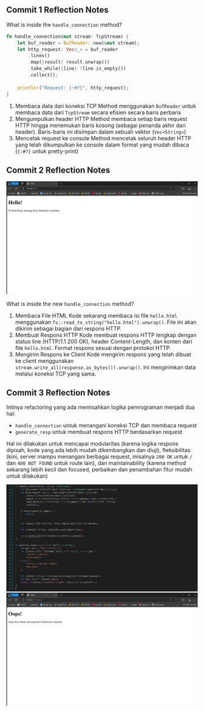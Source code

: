 ## Commit 1 Reflection Notes

What is inside the `handle_connection` method?

```rust
fn handle_connection(mut stream: TcpStream) {
    let buf_reader = BufReader::new(&mut stream);
    let http_request: Vec<_> = buf_reader
        .lines()
        .map(|result| result.unwrap())
        .take_while(|line| !line.is_empty())
        .collect();

    println!("Request: {:#?}", http_request);
}
```

1) Membaca data dari koneksi TCP
Method menggunakan `BufReader` untuk membaca data dari `TcpStream` secara efisien secara baris perbaris
2) Mengumpulkan header HTTP
Method membaca setiap baris request HTTP hingga menemukan baris kosong (sebagai penanda akhir dari header). Baris-baris ini disimpan dalam sebuah vektor (`Vec<String>`)
3) Mencetak request ke console
Method mencetak seluruh header HTTP yang telah dikumpulkan ke console dalam format yang mudah dibaca (`{:#?}` untuk pretty-print)

## Commit 2 Reflection Notes
![Commit 2 screen capture](capture-2-mod6.jpg)

What is inside the new `handle_connection` method?
1) Membaca File HTML
Kode sekarang membaca isi file `hello.html` menggunakan `fs::read_to_string("hello.html").unwrap()`. File ini akan dikirim sebagai bagian dari respons HTTP.
2) Membuat Respons HTTP
Kode membuat respons HTTP lengkap dengan status line (HTTP/1.1 200 OK), header Content-Length, dan konten dari file `hello.html`. Format respons sesuai dengan protokol HTTP.
3) Mengirim Respons ke Client
Kode mengirim respons yang telah dibuat ke client menggunakan `stream.write_all(response.as_bytes()).unwrap()`. Ini mengirimkan data melalui koneksi TCP yang sama.

## Commit 3 Reflection Notes
Intinya refactoring yang ada memisahkan logika pemrograman menjadi dua hal:
- `handle_connection` untuk menangani koneksi TCP dan membaca request
- `generate_resp` untuk membuat respons HTTP berdasarkan request

Hal ini dilakukan untuk mencapai modularitas (karena logika respons dipisah, kode yang ada lebih mudah dikembangkan dan diuji), fleksibilitas (kini, server mampu menangani berbagai request, misalnya `200 OK` untuk `/` dan `400 NOT FOUND` untuk route lain), dan maintainability (karena method sekarang lebih kecil dan focused, perbaikan dan penambahan fitur mudah untuk dilakukan)

![Commit 3.1 screen capture](capture-3-mod6-1.jpg)
![Commit 3 screen capture](capture-3-mod6.jpg)

